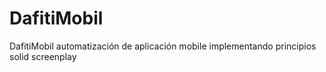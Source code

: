 # DafitiMobil
DafitiMobil automatización de aplicación mobile implementando principios solid screenplay
